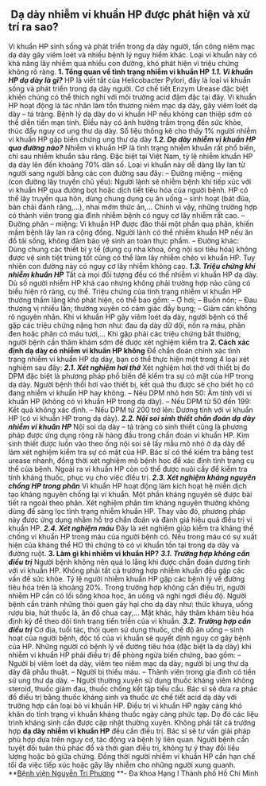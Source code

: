 ## ️ Dạ dày nhiễm vi khuẩn HP được phát hiện và xử trí ra sao?

Vi khuẩn HP sinh sống và phát triển trong dạ dày người, tấn công niêm mạc dạ dày gây viêm loét và nhiều bệnh lý nguy hiểm khác. Loại vi khuẩn này có khả năng lây nhiễm qua nhiều con đường, khó phát hiện vì triệu chứng không rõ ràng.
**1. Tổng quan về tình trạng nhiễm vi khuẩn HP**
_**1.1. Vi khuẩn HP dạ dày là gì?**_
HP là viết tắt của Helicobacter Pylori, đây là loại vi khuẩn sống và phát triển trong dạ dày người. Cơ chế tiết Enzym Urease đặc biệt khiến chúng có thể thích nghi với môi trường acid đậm đặc tại đây. Vi khuẩn HP hoạt động là tác nhân làm tổn thương niêm mạc dạ dày, gây viêm loét dạ dày – tá tràng.
Bệnh lý dạ dày do vi khuẩn HP nếu không can thiệp sớm có thể diễn tiến mạn tính. Điều này có ảnh hưởng trầm trọng đến sức khỏe, thúc đẩy nguy cơ ung thư dạ dày.
Số liệu thống kê cho thấy 1% người nhiễm vi khuẩn HP gặp biến chứng ung thư dạ dày
_**1.2. Dạ dày nhiễm vi khuẩn HP qua đường nào?**_
Nhiễm vi khuẩn HP là tình trạng nhiễm khuẩn rất phổ biến, chỉ sau nhiễm khuẩn sâu răng. Đặc biệt tại Việt Nam, tỷ lệ nhiễm khuẩn HP dạ dày lên đến khoảng 70% dân số. Loại vi khuẩn này dễ dàng lây lan từ người sang người bằng các con đường sau đây:
– Đường miệng – miệng (con đường lây truyền chủ yếu): Người lành sẽ nhiễm bệnh khi tiếp xúc với vi khuẩn HP qua đường bọt hoặc dịch tiết tiêu hóa của người bệnh. HP có thể lây truyền qua hôn, dùng chung dụng cụ ăn uống – sinh hoạt (bát đũa, bàn chải đánh răng,…), nhai mớm thức ăn,… Chính vì vậy, những trường hợp có thành viên trong gia đình nhiễm bệnh có nguy cơ lây nhiễm rất cao.
– Đường phân – miệng: Vi khuẩn HP được đào thải một phần qua phân, khiến mầm bệnh lây lan ra cộng đồng. Người lành có thể nhiễm khuẩn HP nếu ăn đồ tái sống, không đảm bảo vệ sinh an toàn thực phẩm.
– Đường khác: Dùng chung các thiết bị y tế (dụng cụ nha khoa, ống nội soi tiêu hóa) không được vệ sinh tiệt trùng tốt cũng có thể làm lây nhiễm chéo vi khuẩn HP. Tuy nhiên con đường này có nguy cơ lây nhiễm không cao.
**_1.3. Triệu chứng khi nhiễm khuẩn HP_**
Tất cả mọi đối tượng đều có thể nhiễm vi khuẩn HP dạ dày. Dù số người nhiễm HP khá cao nhưng không phải trường hợp nào cũng có biểu hiện rõ ràng, cụ thể. Triệu chứng của tình trạng nhiễm vi khuẩn HP thường thầm lặng khó phát hiện, có thể bao gồm:
– Ợ hơi;
– Buồn nôn;
– Đau thượng vị nhiều lần; thường xuyên có cảm giác đầy bụng;
– Giảm cân không rõ nguyên nhân.
Khi vi khuẩn HP gây viêm loét dạ dày, người bệnh có thể gặp các triệu chứng nặng hơn như: đau dạ dày dữ dội, nôn ra máu, phân đen hoặc phân có máu tươi,…
Khi gặp phải các triệu chứng bất thường, người bệnh cần thăm khám sớm để được xét nghiệm kiểm tra
**2. Cách xác định dạ dày có nhiễm vi khuẩn HP không**
Để chẩn đoán chính xác tình trạng nhiễm vi khuẩn HP dạ dày, bạn có thể thực hiện một trong 4 loại xét nghiệm sau đây:
**_2.1. Xét nghiệm hơi thở_**
Xét nghiệm hơi thở với thiết bị đo DPM đặc biệt là phương pháp phổ biến để kiểm tra sự có mặt của HP trong dạ dày. Người bệnh thổi hơi vào thiết bị, kết quả thu được sẽ cho biết họ có đang nhiễm vi khuẩn HP hay không.
– Nếu DPM nhỏ hơn 50: Âm tính với vi khuẩn HP (không có vi khuẩn HP trong dạ dày).
– Nếu DPM từ 50 đến 199: Kết quả không xác định.
– Nếu DPM từ 200 trở lên: Dương tính với vi khuẩn HP (có vi khuẩn HP trong dạ dày).
_**2.2. Nội soi sinh thiết chẩn đoán dạ dày nhiễm vi khuẩn HP**_
Nội soi dạ dày – tá tràng có sinh thiết cũng là phương pháp được ứng dụng rộng rãi hàng đầu trong chẩn đoán vi khuẩn HP. Kìm sinh thiết được luồn vào theo ống nội soi sẽ lấy mẫu mô nhỏ ở dạ dày để làm xét nghiệm kiểm tra sự có mặt của HP.
Bác sĩ có thể kiểm tra bằng test urease nhanh, đồng thời xét nghiệm mô bệnh học để xác định tình trạng cụ thể của bệnh. Ngoài ra vi khuẩn HP còn có thể được nuôi cấy để kiểm tra tính kháng thuốc, phục vụ cho việc điều trị.
**_2.3. Xét nghiệm kháng nguyên chống HP trong phân_**
Vi khuẩn HP hoạt động làm kích hoạt hệ miễn dịch tạo kháng nguyên chống lại vi khuẩn. Một phần kháng nguyên sẽ được bài tiết ra ngoài theo phân. Xét nghiệm phân tìm kháng nguyên thường không dùng để sàng lọc tình trạng nhiễm khuẩn HP. Thay vào đó, phương pháp này được ứng dụng nhằm hỗ trợ chẩn đoán và đánh giá hiệu quả điều trị vi khuẩn HP.
**_2.4. Xét nghiệm máu_**
Đây là xét nghiệm giúp kiểm tra kháng thể chống vi khuẩn HP trong máu của người bệnh có. Nếu trong máu có sự xuất hiện của kháng thể HO thì chứng tỏ có vi khuẩn tồn tại trong dạ dày và đường ruột.
**3. Làm gì khi nhiễm vi khuẩn HP?**
_**3.1. Trường hợp không cần điều trị**_
Người bệnh không nên quá lo lắng khi được chẩn đoán dương tính với vi khuẩn HP. Không phải tất cả trường hợp nhiễm khuẩn đều gặp các vấn đề sức khỏe. Tỷ lệ người nhiễm khuẩn HP gặp các bệnh lý về đường tiêu hóa trên là khoảng 20%.
Trong trường hợp không cần điều trị, người nhiễm HP cần có lối sống khoa học, ăn uống và nghỉ ngơi điều độ. Người bệnh cần tránh những thói quen gây hại cho dạ dày như: thức khuya, uống rượu bia, hút thuốc lá, ăn đồ chua cay,… Mặt khác, hãy thăm khám tiêu hóa định kỳ để theo dõi tình trạng tiến triển của vi khuẩn.
**_3.2. Trường hợp cần điều trị_**
Cơ địa, tuổi tác, thói quen sử dụng thuốc, chế độ ăn uống – sinh hoạt của người bệnh, độc tố của vi khuẩn sẽ quyết định nguy cơ gây bệnh của HP. Những người có bệnh lý về đường tiêu hóa (đặc biệt là dạ dày) khi nhiễm vi khuẩn HP phải điều trị để phòng ngừa biến chứng, bao gồm:
– Người bị viêm loét dạ dày, viêm teo niêm mạc dạ dày; người bị ung thư dạ dày đã phẫu thuật.
– Người bị thiếu máu.
– Thành viên trong gia đình có tiền sử ung thư dạ dày.
– Người thường xuyên sử dụng thuốc kháng viêm không steroid, thuốc giảm đau, thuốc chống kết tập tiểu cầu.
Bác sĩ sẽ đưa ra phác đồ điều trị bằng thuốc kháng sinh và thuốc ức chế tiết acid dạ dày với trường hợp cần loại bỏ vi khuẩn HP. Điều trị vi khuẩn HP ngày càng khó khăn do tình trạng vi khuẩn kháng thuốc ngày càng phức tạp. Do đó các liệu trình kháng sinh cần được cập nhật thường xuyên.
Không phải tất cả trường hợp **dạ dày nhiễm vi khuẩn HP** đều cần điều trị. Bác sĩ sẽ tư vấn giải pháp phù hợp dựa trên nguy cơ, tác động và bệnh lý liên quan. Người bệnh cần tuyệt đối tuân thủ phác đồ và thời gian điều trị, không tự ý thay đổi liều lượng hoặc bỏ giữa chừng. Đồng thời người nhiễm vi khuẩn HP cần hạn chế tối đa việc tiếp xúc hoặc gây lây nhiễm cho những người xung quanh.
**[Bệnh viện Nguyễn Tri Phương](https://bvnguyentriphuong.com.vn/) **- Đa khoa Hạng I Thành phố Hồ Chí Minh
